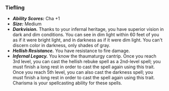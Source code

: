 ### Tiefling
- ***Ability Scores:*** Cha +1
- ***Size:*** Medium
- ***Darkvision.*** Thanks to your infernal heritage, you have superior vision in dark and dim conditions. You can see in dim light within 60 feet of you as if it were bright light, and in darkness as if it were dim light. You can't discern color in darkness, only shades of gray.
- ***Hellish Resistance.*** You have resistance to fire damage.
- ***Infernal Legacy.*** You know the thaumaturgy cantrip. Once you reach 3rd level, you can cast the hellish rebuke spell as a 2nd-level spell; you must finish a long rest in order to cast the spell again using this trait. Once you reach 5th level, you can also cast the darkness spell; you must finish a long rest in order to cast the spell again using this trait. Charisma is your spellcasting ability for these spells.
